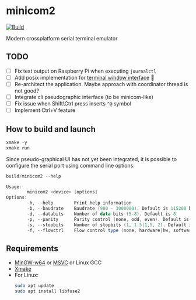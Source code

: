 # minicom2

[![Build](https://github.com/yh-sb/minicom2/actions/workflows/build.yml/badge.svg)](https://github.com/yh-sb/minicom2/actions/workflows/build.yml)

Modern crossplatform serial terminal emulator

## TODO
- [ ] Fix text output on Raspberry Pi when executing `journalctl`
- [ ] Add posix implementation for [terminal window interface](https://github.com/yhsb2k/minicom2/blob/master/terminal/terminal_posix.cpp) :penguin:
- [ ] Re-architect the application. Maybe approach with coordinator thread is not good?
- [ ] Integrate cli pseudographic interface (to be minicom-like)
- [ ] Fix issue when Shift\Ctrl press inserts `^@` symbol
- [ ] Implement Ctrl+V feature

## How to build and launch
```powershell
xmake -y
xmake run
```

Since pseudo-graphical UI has not yet been integrated, it is possible to configure the serial port using command line options:
```powershell
build/minicom2 --help

Usage:
        minicom2 <device> [options]
Options:
        -h, --help        Print help information
        -b, --baudrate    Baudrate (900 - 3000000). Default is 115200 bps
        -d, --databits    Number of data bits (5-8). Default is 8
        -p, --parity      Parity control (none, odd, even). Default is none
        -s, --stopbits    Number of stopbits (1, 1.5|1,5, 2). Default is 1
        -f, --flowctrl    Flow control type (none, hardware|hw, software|sw). Default is none
```

## Requirements
* [MinGW-w64](https://winlibs.com) or [MSVC](https://visualstudio.microsoft.com/free-developer-offers) or Linux GCC
* [Xmake](https://xmake.io/#/guide/installation)
* For Linux:
    ```bash
    sudo apt update
    sudo apt install libfuse2
    ```
